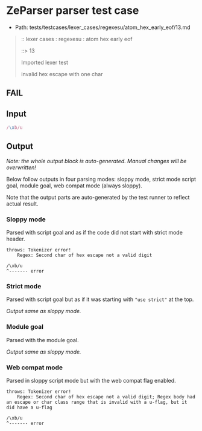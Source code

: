 # ZeParser parser test case

- Path: tests/testcases/lexer_cases/regexesu/atom_hex_early_eof/13.md

> :: lexer cases : regexesu : atom hex early eof
>
> ::> 13
>
> Imported lexer test
>
> invalid hex escape with one char

## FAIL

## Input

`````js
/\xb/u
`````

## Output

_Note: the whole output block is auto-generated. Manual changes will be overwritten!_

Below follow outputs in four parsing modes: sloppy mode, strict mode script goal, module goal, web compat mode (always sloppy).

Note that the output parts are auto-generated by the test runner to reflect actual result.

### Sloppy mode

Parsed with script goal and as if the code did not start with strict mode header.

`````
throws: Tokenizer error!
    Regex: Second char of hex escape not a valid digit

/\xb/u
^------- error
`````

### Strict mode

Parsed with script goal but as if it was starting with `"use strict"` at the top.

_Output same as sloppy mode._

### Module goal

Parsed with the module goal.

_Output same as sloppy mode._

### Web compat mode

Parsed in sloppy script mode but with the web compat flag enabled.

`````
throws: Tokenizer error!
    Regex: Second char of hex escape not a valid digit; Regex body had an escape or char class range that is invalid with a u-flag, but it did have a u-flag

/\xb/u
^------- error
`````

